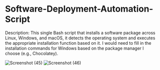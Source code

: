 # Software-Deployment-Automation-Script
Description:
This single Bash script that installs a software package across Linux, Windows, and macOS, it detects the operating system and executes the appropriate installation function based on it. I would need to fill in the installation commands for Windows based on the package manager I choose (e.g., Chocolatey).

![Screenshot (45)](https://github.com/kelubia/Software-Deployment-Automation-Script/assets/98921903/e12ce339-16d8-4431-9677-57a24563823b)
![Screenshot (46)](https://github.com/kelubia/Software-Deployment-Automation-Script/assets/98921903/b6c128a9-31b7-4489-ab00-d299ea9468e8)
